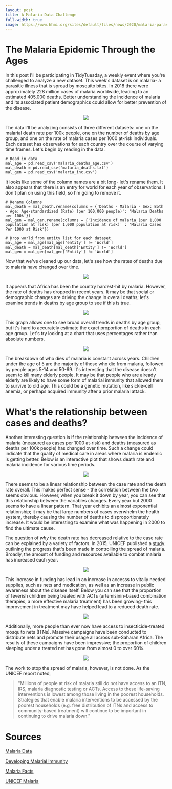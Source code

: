 ```yaml
---
layout: post
title: A Malaria Data Challenge
full-width: true
image: https://www.hhmi.org/sites/default/files/news/2020/malaria-parasite-infecting-red-blood-cells_1600x1200.jpg
---
```

# The Malaria Epidemic Through the Ages
In this post I'll be participating in TidyTuesday, a weekly event where you're challenged to analyze a new dataset. This week's dataset is on malaria- a parasitic illness that is spread by mosquito bites. In 2018 there were approximately 228 million cases of malaria worldwide, leading to an estimated 405,000 deaths. Better understanding the incidence of malaria and its associated patient demographics could allow for better prevention of the disease. 
<p align="center">
  <img src="https://www.aljazeera.com/mritems/imagecache/mbdxxlarge/mritems/Images/2018/4/24/8a469872b46c4956855d23f56e6f210e_18.jpg">
</p>

The data I'll be analyzing consists of three different datasets: one on the malarial death rate per 100k people, one on the number of deaths by age group, and one on the rate of malaria cases per 1000 at-risk individuals. Each dataset has observations for each country over the course of varying time frames. Let's begin by reading in the data.

```python3
# Read in data
mal_age = pd.read_csv('malaria_deaths_age.csv')
mal_death = pd.read_csv('malaria_deaths.txt')
mal_gen = pd.read_csv('malaria_inc.csv')
```
It looks like some of the column names are a bit long- let's rename them. It also appears that there is an entry for world for each year of observations. I don't plan on using this field, so I'm going to remove it.

```python3
# Rename Columns
mal_death = mal_death.rename(columns = {'Deaths - Malaria - Sex: Both - Age: Age-standardized (Rate) (per 100,000 people)': 'Malaria Deaths per 100k'})
mal_gen = mal_gen.rename(columns = {'Incidence of malaria (per 1,000 population at risk) (per 1,000 population at risk)' : 'Malaria Cases Per 1000 at Risk'})

# Drop world from entity list for each dataset
mal_age = mal_age[mal_age['entity'] != 'World']
mal_death = mal_death[mal_death['Entity'] != 'World']
mal_gen = mal_gen[mal_gen['Entity'] != 'World']
```
Now that we've cleaned up our data, let's see how the rates of deaths due to malaria have changed over time.

<p align="center">
  <img src="https://raw.githubusercontent.com/joekrinke15/JoeKrinke15.github.io/master/img/WorldMalaria.gif">
</p>

It appears that Africa has been the country hardest-hit by malaria. However, the rate of deaths has dropped in recent years. It may be that social or demographic changes are driving the change in overall deaths; let's examine trends in deaths by age group to see if this is true.

<p align="center">
  <img src="https://raw.githubusercontent.com/joekrinke15/JoeKrinke15.github.io/master/img/MalariaDeathsAge.PNG">
</p>

This graph allows one to see broad overall trends in deaths by age group, but it's hard to accurately estimate the exact proportion of deaths in each age group. Let's try looking at a chart that uses percentages rather than absolute numbers.

<p align="center">
  <img src="https://raw.githubusercontent.com/joekrinke15/JoeKrinke15.github.io/master/img/MalariaPropAgeRate.PNG">
</p>
The breakdown of who dies of malaria is constant across years. Children under the age of 5 are the majority of those who die from malaria, followed by people ages 5-14 and 50-69. It's interesting that the disease doesn't seem to kill many elderly people. It may be that people who are already elderly are likely to have some form of malarial immunity that allowed them to survive to old age. This could be a genetic mutation, like sickle-cell anemia, or perhaps acquired immunity after a prior malarial attack.

# What's the relationship between cases and deaths?

Another interesting question is if the relationship between the incidence of malaria (measured as cases per 1000 at-risk) and deaths (measured  as deaths per 100k people) has changed over time. Such a change could indicate that the quality of medical care in areas where malaria is endemic is getting better. Below is an interactive plot that shows death rate and malaria incidence for various time periods.

<p align="center">
  <img src="https://raw.githubusercontent.com/joekrinke15/JoeKrinke15.github.io/master/img/CaseRateDaths.gif">
</p>
There seems to be a linear relationship between the case rate and the death rate overall. This makes perfect sense - the correlation between the two seems obvious. However, when you break it down by year, you can see that this relationship between the variables changes. Every year but 2000 seems to have a linear pattern. That year exhibits an almost exponential relationship; it may be that large numbers of cases overwhelm the health system, thereby causing the number of deaths to disproportionately increase. It would be interesting to examine what was happening in 2000 to find the ultimate cause. </br>

The question of *why* the death rate has decreased relative to the case rate can be explained by a variety of factors. In 2015, UNICEF published a [study](https://www.unicef.org/publications/files/Achieving_the_Malaria_MDG_Target.pdf) outlining the progress that's been made in controlling the spread of malaria. Broadly, the amount of funding and resources available to combat malaria has increased each year.
<p align="center">
  <img src="https://raw.githubusercontent.com/joekrinke15/JoeKrinke15.github.io/master/img/malariafunding.PNG">
</p>

This increase in funding has lead in an increase in accesss to vitally needed supplies, such as nets and medication, as well as an increase in public awareness about the disease itself. Below you can see that the proportion of feverish children being treated with ACTs (artemisinin-based combination therapies, a more effective malaria treatment) has been growing- this improvement in treatment may have helped lead to a reduced death rate. 

<p align="center">
  <img src="https://github.com/joekrinke15/JoeKrinke15.github.io/blob/master/img/malariatreatment.PNG?raw=true">
</p>

Additionally, more people than ever now have access to insecticide-treated mosquito nets (ITNs). Massive campaigns have been conducted to distribute nets and promote their usage all across sub-Saharan Africa. The results of these campaigns have been impressive; the proportion of children sleeping under a treated net has gone from almost 0 to over 60%. 

<p align="center">
  <img src="https://github.com/joekrinke15/JoeKrinke15.github.io/blob/master/img/netusage.PNG?raw=true">
</p>

The work to stop the spread of malaria, however, is not done. As the UNICEF report noted, 
>"Millions of people at risk of malaria still do not
>have access to an ITN, IRS, malaria diagnostic
>testing or ACTs. Access to these life-saving
>interventions is lowest among those living in the
>poorest households. Strategies that enable malaria
>interventions to be accessed by the poorest
>households (e.g. free distribution of ITNs and access
>to community-based treatment) will continue to
>be important in continuing to drive malaria down."

# Sources

[Malaria Data](https://github.com/rfordatascience/tidytuesday/tree/master/data/2018/2018-11-13)

[Developing Malarial Immunity](https://www.cdc.gov/parasites/malaria/index.html)

[Malaria Facts](https://www.who.int/news-room/fact-sheets/detail/malaria)

[UNICEF Malaria](https://www.unicef.org/publications/files/Achieving_the_Malaria_MDG_Target.pdf)
